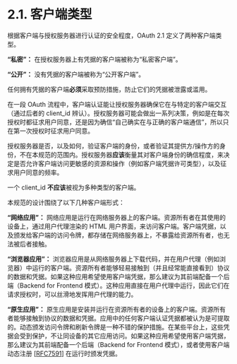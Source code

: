 # 2.1. 客户端类型

根据客户端与授权服务器进行认证的安全程度，OAuth 2.1 定义了两种客户端类型。

**“私密”：** 在授权服务器上有凭据的客户端被称为“私密客户端”。

**“公开”：** 没有凭据的客户端被称为“公开客户端”。

任何拥有凭据的客户端**必须**采取预防措施，防止它们的凭据被泄露或滥用。

在一段 OAuth 流程中，客户端认证能让授权服务器确保它在与特定的客户端交互（通过后者的 client_id 辨认）。授权服务器可能会做出一系列决策，例如是在每次授权时都征求用户同意，还是因为确信“自己确实在与正确的客户端通信”，所以只在第一次授权时征求用户同意。

授权服务器是否，以及如何，验证客户端的身份，或者验证其提供方/操作方的身份，不在本规范的范围内。授权服务器**应该**衡量其对客户端身份的确信程度，来决定是否允许客户端访问更敏感的资源和操作（例如客户端凭据许可类型），以及征求用户同意的频率。

一个 client_id **不应该**被视为多种类型的客户端。

本规范的设计围绕了以下几种客户端形式：

**“网络应用”：** 网络应用是运行在网络服务器上的客户端。资源所有者在其使用的设备上，通过用户代理渲染的 HTML 用户界面，来访问客户端。客户端凭据，以及颁发给客户端的访问令牌，都存储在网络服务器上，不暴露给资源所有者，也无法被后者接触。

**“浏览器应用”：** 浏览器应用是从网络服务器上下载代码，并在用户代理（例如浏览器）中运行的客户端。资源所有者能够轻易接触到（并且经常能直接看到）协议的数据和凭据。如果这种应用希望使用客户端凭据，那么建议为其前端配备一个后端（Backend for Frontend 模式）。这种应用直接在用户代理中运行，因此它们在请求授权时，可以丝滑地发挥用户代理的能力。

**“原生应用”：** 原生应用是安装并运行在资源所有者的设备上的客户端。资源所有者能够接触到协议的数据和凭据。应用中的任何客户端认证凭据都被认为是可提取的。动态颁发访问令牌和刷新令牌是一种不错的保护措施。在某些平台上，这些凭据会受到保护，不让同设备的其它应用访问。如果这种应用希望使用客户端凭据，那么建议为其前端配备一个后端（Backend for Frontend 模式），或者使用客户端动态注册 [[RFC7591](https://www.rfc-editor.org/info/rfc7591)] 在运行时颁发凭据。
